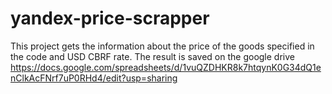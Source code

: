 # yandex-price-scrapper
This project gets the information about the price of the goods specified in the code and USD CBRF rate.
The result is saved on the google drive https://docs.google.com/spreadsheets/d/1vuQZDHKR8k7htqynK0G34dQ1enClkAcFNrf7uP0RHd4/edit?usp=sharing
